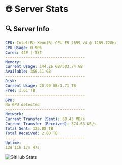 # 🌐 Server Stats
## 🔍 Server Info
```yaml
CPU: Intel(R) Xeon(R) CPU E5-2699 v4 @ 1289.72GHz
CPU Usage: 0.90%
Cores: 44P | 88T
-----------------------------------
Memory:
Current Usage: 144.26 GB/503.74 GB
Available: 356.11 GB
-----------------------------------
Disk:
Current Usage: 20.99 GB/1.71 TB
Free: 1.61 TB
-----------------------------------
GPU:
No GPU detected
-----------------------------------
Network:
Current Transfer (Sent): 60.43 MB/s
Current Transfer (Received): 574.63 KB/s
Total Sent: 125.08 TB
Total Received: 2.00 TB
-----------------------------------
Uptime:
12d 11h 17m 47s
```
![GitHub Stats](https://img.shields.io/badge/Updated-2025-02-20_10:01:05-blue)